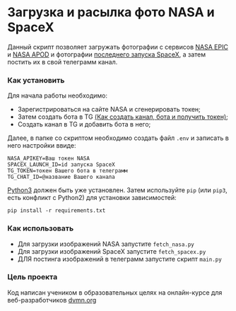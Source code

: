 # Загрузка и расылка фото NASA и SpaceX

Данный скрипт позволяет загружать фотографии с сервисов [NASA EPIC](https://api.nasa.gov/#epic) и [NASA APOD](https://api.nasa.gov/#apod) и фотографии [последнего запуска SpaceX](https://github.com/r-spacex/SpaceX-API), а затем постить их в свой телеграмм канал.

### Как установить

Для начала работы необходимо:
- Зарегистрироваться на сайте NASA и сгенерировать токен;
- Затем создать бота в TG [(Как создать канал, бота и получить токен)](https://way23.ru/%D1%80%D0%B5%D0%B3%D0%B8%D1%81%D1%82%D1%80%D0%B0%D1%86%D0%B8%D1%8F-%D0%B1%D0%BE%D1%82%D0%B0-%D0%B2-telegram.html);
- Создать канал в TG и добавить бота в него;

Далее,  в папке со скриптом необходимо создать файл ```.env``` и записать в него настройки ввиде:

```
NASA_APIKEY=Ваш токен NASA
SPACEX_LAUNCH_ID=id запуска SpaceX
TG_TOKEN=токен Вашего бота в телеграмм
TG_CHAT_ID=@название Вашего канала
```

[Python3](https://www.python.org/) должен быть уже установлен. Затем используйте ```pip``` (или ```pip3```, есть конфликт с Python2) для установки зависимостей:

```
pip install -r requirements.txt
```

### Как использовать
- Для загрузки изображений NASA запустите ```fetch_nasa.py```
- Для загрузки изображений SpaceX запустите ```fetch_spacex.py```
- ДЛЯ постинга изображений в телеграмм запустите скрипт ```main.py```

### Цель проекта
Код написан учеником в образовательных целях на онлайн-курсе для веб-разработчиков [dvmn.org](https://dvmn.org/modules/)
